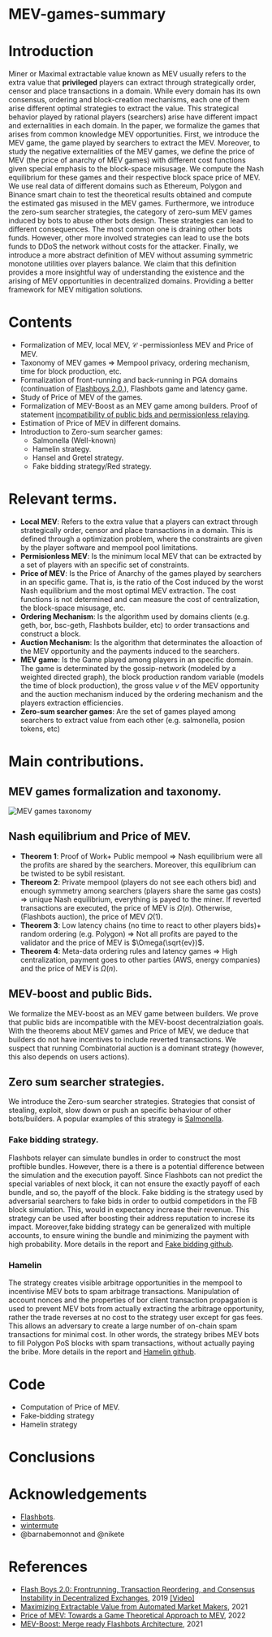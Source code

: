 # MEV-games-summary

# Introduction

Miner or Maximal extractable value known as MEV usually refers to the extra value that **privileged** players can extract through strategically order, censor and place transactions in a domain. While every domain has its own consensus, ordering and block-creation mechanisms, each one of them arise different optimal strategies to extract the value. This strategical behavior played by rational players (searchers) arise have different impact and externalities in each domain. In the paper, we formalize the games that arises from common knowledge MEV opportunities. First, we introduce the MEV game, the game played by searchers to extract the MEV. Moreover, to study the negative externalities of the MEV games, we define the price of MEV (the price of anarchy of MEV games) with different cost functions given special emphasis to the block-space misusage. We compute the Nash equilibrium for these games and their respective block space price of MEV. We use real data of different domains such as Ethereum, Polygon and Binance smart chain to test the theoretical results obtained and compute the estimated gas misused in the MEV games. Furthermore, we introduce the zero-sum searcher strategies, the category of zero-sum MEV games induced by bots to abuse other bots design. These strategies can lead to different consequences. The most common one is draining other bots funds. However, other more involved strategies can lead to use the bots funds to DDoS the network without costs for the attacker. Finally, we introduce a more abstract definition of MEV without assuming symmetric monotone utilities over players balance. We claim that this definition provides a more insightful way of understanding the existence and the arising of MEV opportunities in decentralized domains. Providing a better framework for MEV mitigation solutions.

# Contents

- Formalization of MEV, local MEV, $\mathcal C$ -permissionless MEV and Price of MEV.
- Taxonomy of MEV games => Mempool privacy, ordering mechanism, time for block production, etc.
- Formalization of front-running and back-running in PGA domains (continuation of [Flashboys 2.0.](https://arxiv.org/abs/1904.05234)), Flashbots game and latency game.
- Study of Price of MEV of the games.
- Formalization of MEV-Boost as an MEV game among builders. Proof of statement [incompatibility of public bids and permissionless relaying](https://github.com/flashbots/mev-boost/issues/231).
- Estimation of Price of MEV in different domains.
- Introduction to Zero-sum searcher games:
  - Salmonella (Well-known)
  - Hamelin strategy.
  - Hansel and Gretel strategy.
  - Fake bidding strategy/Red strategy.
  
  
 # Relevant terms.
 
   - **Local MEV**: Refers to the extra value that a players can extract through strategically order, censor and place transactions in a domain. This is defined through a optimization problem, where the constraints are given by the player software and mempool pool limitations.
 - **Permisionless MEV**: Is the minimum local MEV that can be extracted by a set of players with an specific set of constraints.
 - **Price of MEV**: Is the Price of Anarchy of the games played by searchers in an specific game. That is, is the ratio of the Cost induced by the worst Nash equilibrium and the most optimal MEV extraction. The cost functions is not determined and can measure the cost of centralization, the block-space misusage, etc.
 - **Ordering Mechanism**: Is the algorithm used by domains clients (e.g. geth, bor, bsc-geth, Flashbots builder, etc) to order transactions and construct a block.
  - **Auction Mechanism**: Is the algorithm that determinates the alloaction of the MEV opportunity and the payments induced to the searchers.
 - **MEV game**: Is the Game played among players in an specific domain. The game is determinated by the gossip-network (modeled by a weighted directed graph), the block production random variable (models the time of block production), the gross value $v$ of the MEV opportunity and the auction mechanism induced by the ordering mechanism and the players extraction efficiencies.
 - **Zero-sum searcher games**: Are the set of games played among searchers to extract value from each other (e.g. salmonella, posion tokens, etc)
 # Main contributions.
 
 ## MEV games formalization and taxonomy.
 
 ![MEV games taxonomy](https://i.imgur.com/VSMlS98.png)
 
 ## Nash equilibrium and Price of MEV.
 
- **Theorem 1**: Proof of Work+ Public mempool $\Rightarrow$ Nash equilibrium were all the profits are shared by the searchers. Moreover, this equilibrium can be twisted to be sybil resistant.
- **Thereom 2**: Private mempool (players do not see each others bid) and enough symmetry among searchers (players share the same gas costs) $\Rightarrow$ unique Nash equilibrium, everything is payed to the miner. If reverted transactions are executed, the price of MEV is $\Omega(n)$. Otherwise, (Flashbots auction), the price of MEV $\Omega(1)$.
- **Theorem 3**: Low latency chains (no time to react to other players bids)+ random ordering (e.g. Polygon) $\Rightarrow$ Not all profits are payed to the validator and the price of MEV is $\Omega(\sqrt{ev})$.
- **Theorem 4**: Meta-data ordering rules and latency games $\Rightarrow$ High centralization, payment goes to other parties (AWS, energy companies) and the price of MEV is $\Omega(n)$.
 
 
 ## MEV-boost and public Bids.
 
 We formalize the MEV-boost as an MEV game between builders. We prove that public bids are incompatible with the MEV-boost decentralziation goals.
 With the theorems about MEV games and Price of MEV, we deduce that builders do not have incentives to include reverted transactions. We suspect that running Combinatorial auction is a dominant strategy (however, this also depends on users actions).
 
 ## Zero sum searcher strategies.
 
 We introduce the Zero-sum searcher strategies. Strategies that consist of stealing, exploit, slow down or push an specific behaviour of other bots/builders. A popular examples of this strategy is [Salmonella](https://github.com/Defi-Cartel/salmonella).
 
 ### Fake bidding strategy.
Flashbots relayer can simulate bundles in order to construct the most proftible bundles. However, there is a there is a potential difference between the simulation and the execution payoff. Since Flashbots can not predict the special variables of next block, it can not ensure the exactly payoff of each bundle, and so, the payoff of the block. Fake bidding is the strategy used by adversarial searchers to fake bids in order to outbid competidors in the FB block simulation. This, would in expectancy increase their revenue. This strategy can be used after boosting their address reputation to increse its impact. Moreover,fake bidding strategy can be generalized with multiple accounts, to ensure wining the bundle and minimizing the payment with high probability. More details in the report and [Fake bidding github](https://github.com/GrimmBrothers/flashbots-fake-bidding).

 ### Hamelin
 
The strategy creates visible arbitrage opportunities in the mempool to incentivise MEV bots to spam arbitrage transactions. Manipulation of account nonces and the properties of bor client transaction propagation is used to prevent MEV bots from actually extracting the arbitrage opportunity, rather the trade reverses at no cost to the strategy user except for gas fees. This allows an adversary to create a large number of on-chain spam transactions for minimal cost. In other words, the strategy bribes MEV bots to fill Polygon PoS blocks with spam transactions, without actually paying the bribe. More details in the report and [Hamelin github](https://github.com/GrimmBrothers/Hamelin/blob/main/README.md).
 
 
 # Code
 
 - Computation of Price of MEV.
 - Fake-bidding strategy
 - Hamelin strategy
 
 # Conclusions
 
 # Acknowledgements
 
 - [Flashbots](https://www.flashbots.net/).
 - [wintermute](https://www.wintermute.com/)
 - @barnabemonnot and @nikete

 # References
 
- [Flash Boys 2.0: Frontrunning, Transaction Reordering, and Consensus Instability in Decentralized Exchanges](https://arxiv.org/abs/1904.05234), 2019 [[Video]](https://www.youtube.com/watch?v=vR1v7AQ8i3k)
- [Maximizing Extractable Value from Automated Market Makers](https://arxiv.org/pdf/2106.01870.pdf), 2021
- [Price of MEV: Towards a Game Theoretical Approach to MEV](https://arxiv.org/abs/2208.13464), 2022
- [MEV-Boost: Merge ready Flashbots Architecture](https://ethresear.ch/t/mev-boost-merge-ready-flashbots-architecture/11177), 2021
